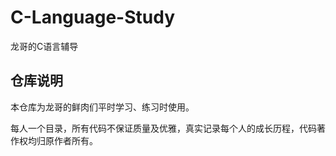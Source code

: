 # C-Language-Study
龙哥的C语言辅导

## 仓库说明
本仓库为龙哥的鲜肉们平时学习、练习时使用。

每人一个目录，所有代码不保证质量及优雅，真实记录每个人的成长历程，代码著作权均归原作者所有。
